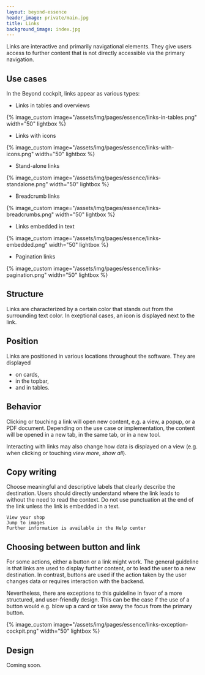 ```yaml
---
layout: beyond-essence
header_image: private/main.jpg
title: Links
background_image: index.jpg
---
```


Links are interactive and primarily navigational elements.
They give users access to further content that is not directly accessible via the primary navigation.

## Use cases

In the Beyond cockpit, links appear as various types:

* Links in tables and overviews

{% image_custom image="/assets/img/pages/essence/links-in-tables.png" width="50" lightbox %}

* Links with icons

{% image_custom image="/assets/img/pages/essence/links-with-icons.png" width="50" lightbox %}

* Stand-alone links

{% image_custom image="/assets/img/pages/essence/links-standalone.png" width="50" lightbox %}

* Breadcrumb links

{% image_custom image="/assets/img/pages/essence/links-breadcrumbs.png" width="50" lightbox %}

* Links embedded in text

{% image_custom image="/assets/img/pages/essence/links-embedded.png" width="50" lightbox %}

* Pagination links

{% image_custom image="/assets/img/pages/essence/links-pagination.png" width="50" lightbox %}


## Structure

Links are characterized by a certain color that stands out from the surrounding text color.
In exeptional cases, an icon is displayed next to the link.

## Position

Links are positioned in various locations throughout the software.
They are displayed

- on cards,
- in the topbar,
- and in tables.

## Behavior

Clicking or touching a link will open new content, e.g. a view, a popup, or a PDF document.
Depending on the use case or implementation, the content will be opened in a new tab, in the same tab, or in a new tool.

Interacting with links may also change how data is displayed on a view (e.g. when clicking or touching *view more*, *show all*). 


## Copy writing

Choose meaningful and descriptive labels that clearly describe the destination.
Users should directly understand where the link leads to without the need to read the context.
Do not use punctuation at the end of the link unless the link is embedded in a text.

```
View your shop
Jump to images
Further information is available in the Help center
```

## Choosing between button and link

For some actions, either a button or a link might work.
The general guideline is that links are used to display further content, or to lead the user to a new destination.
In contrast, buttons are used if the action taken by the user changes data or requires interaction with the backend.

Nevertheless, there are exceptions to this guideline in favor of a more structured, and user-friendly design.
This can be the case if the use of a button would e.g. blow up a card or take away the focus from the primary button.

{% image_custom image="/assets/img/pages/essence/links-exception-cockpit.png" width="50" lightbox %}

## Design

Coming soon.